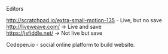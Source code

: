 Editors 

http://scratchpad.io/extra-small-motion-135  - Live, but no save  
http://liveweave.com/  -> Live and save  
https://jsfiddle.net/ -> Not live but save

Codepen.io - social online platform to build website. 
